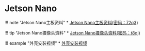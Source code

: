 # Jetson Nano

!!! note "Jetson Nano主板资料"
    * [Jetson Nano主板资料(密码：72q3)](https://www.yahboom.com/study/jetson-nano)


!!! tip "Jetson Nano摄像头资料"
    * [Jetson Nano摄像头资料(密码：t8qj)](https://www.yahboom.com/study_module/jn-camera)

!!! example "外壳安装视频"
    * [外壳安装视频](https://www.yahboom.com/study_module/jn-shell)





